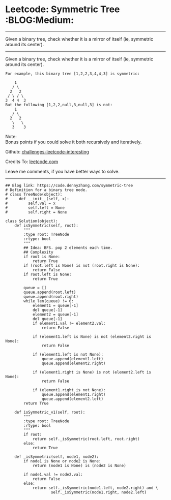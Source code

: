 # Leetcode: Symmetric Tree     :BLOG:Medium:


---

Given a binary tree, check whether it is a mirror of itself (ie, symmetric around its center).  

---

Given a binary tree, check whether it is a mirror of itself (ie, symmetric around its center).  

    For example, this binary tree [1,2,2,3,4,4,3] is symmetric:
    
        1
       / \
      2   2
     / \ / \
    3  4 4  3
    But the following [1,2,2,null,3,null,3] is not:
        1
       / \
      2   2
       \   \
       3    3

Note:  
Bonus points if you could solve it both recursively and iteratively.  

Github: [challenges-leetcode-interesting](https://github.com/DennyZhang/challenges-leetcode-interesting/tree/master/symmetric-tree)  

Credits To: [leetcode.com](https://leetcode.com/problems/symmetric-tree/description/)  

Leave me comments, if you have better ways to solve.  

---

    ## Blog link: https://code.dennyzhang.com/symmetric-tree
    # Definition for a binary tree node.
    # class TreeNode(object):
    #     def __init__(self, x):
    #         self.val = x
    #         self.left = None
    #         self.right = None
    
    class Solution(object):
        def isSymmetric(self, root):
            """
            :type root: TreeNode
            :rtype: bool
            """
            ## Idea: BFS. pop 2 elements each time.
            ## Complexity
            if root is None:
                return True
            if (root.left is None) is not (root.right is None):
                return False
            if root.left is None:
                return True
    
            queue = []
            queue.append(root.left)
            queue.append(root.right)
            while len(queue) != 0:
                element1 = queue[-1]
                del queue[-1]
                element2 = queue[-1]
                del queue[-1]
                if element1.val != element2.val:
                    return False
    
                if (element1.left is None) is not (element2.right is None):
                    return False
    
                if (element1.left is not None):
                    queue.append(element1.left)
                    queue.append(element2.right)
    
                if (element1.right is None) is not (element2.left is None):
                    return False
    
                if (element1.right is not None):
                    queue.append(element1.right)
                    queue.append(element2.left)
            return True
    
        def isSymmetric_v1(self, root):
            """
            :type root: TreeNode
            :rtype: bool
            """
            if root:
                return self._isSymmetric(root.left, root.right)
            else:
                return True
    
        def _isSymmetric(self, node1, node2):
            if node1 is None or node2 is None:
                return (node1 is None) is (node2 is None)
    
            if node1.val != node2.val:
                return False
            else:
                return self._isSymmetric(node1.left, node2.right) and \
                        self._isSymmetric(node1.right, node2.left)
